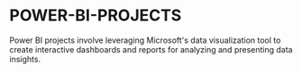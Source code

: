 # POWER-BI-PROJECTS
Power BI projects involve leveraging Microsoft's data visualization tool to create interactive dashboards and reports for analyzing and presenting data insights. 

